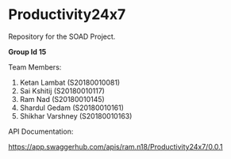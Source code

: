 # Productivity24x7
Repository for the SOAD Project.

**Group Id 15**

Team Members:
1. Ketan Lambat (S20180010081)
2. Sai Kshitij (S20180010117)
3. Ram Nad (S20180010145)
4. Shardul Gedam (S20180010161) 
5. Shikhar Varshney (S20180010163)

API Documentation: 

https://app.swaggerhub.com/apis/ram.n18/Productivity24x7/0.0.1

